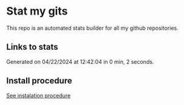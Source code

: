 # Stat my gits

This repo is an automated stats builder for all my github repositories.

## Links to stats


Generated on 04/22/2024 at 12:42:04 in 0 min, 2 seconds.

## Install procedure

[See instalation procedure](./src/install.md)

